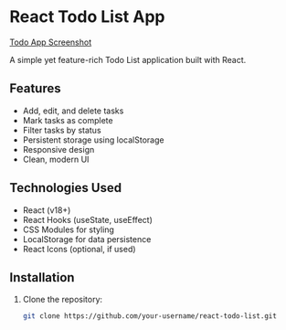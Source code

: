 # React Todo List App

[Todo App Screenshot](./src/Screenshot-2025-05-20-at-10.20.17.png) <!-- Add screenshot after uploading -->

A simple yet feature-rich Todo List application built with React.

## Features

- Add, edit, and delete tasks
- Mark tasks as complete
- Filter tasks by status
- Persistent storage using localStorage
- Responsive design
- Clean, modern UI

## Technologies Used

- React (v18+)
- React Hooks (useState, useEffect)
- CSS Modules for styling
- LocalStorage for data persistence
- React Icons (optional, if used)

## Installation

1. Clone the repository:
   ```bash
   git clone https://github.com/your-username/react-todo-list.git
